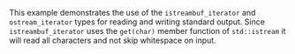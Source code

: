 This example demonstrates the use of the `istreambuf_iterator` and `ostream_iterator` types 
for reading and writing standard output. Since `istreambuf_iterator` uses the `get(char)` member function
of `std::istream` it will read all characters and not skip whitespace on input.
